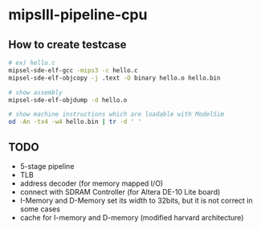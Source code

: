 # mipsIII-pipeline-cpu

## How to create testcase

```sh
# ex) hello.c
mipsel-sde-elf-gcc -mips3 -c hello.c
mipsel-sde-elf-objcopy -j .text -O binary hello.o hello.bin

# show assembly
mipsel-sde-elf-objdump -d hello.o

# show machine instructions which are loadable with ModelSim
od -An -tx4 -w4 hello.bin | tr -d ' '
```

## TODO
* 5-stage pipeline
* TLB
* address decoder (for memory mapped I/O)
* connect with SDRAM Controller (for Altera DE-10 Lite board)
* I-Memory and D-Memory set its width to 32bits, but it is not correct in some cases
* cache for I-memory and D-memory (modified harvard architecture)
